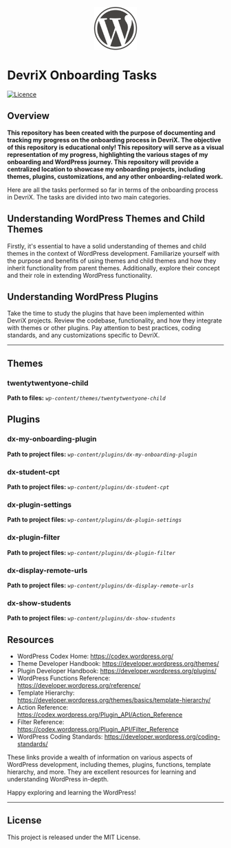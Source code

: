 <p align="center"><a href="https://laravel.com" target="_blank"><img src="https://raw.githubusercontent.com/github/explore/80688e429a7d4ef2fca1e82350fe8e3517d3494d/topics/wordpress/wordpress.png" width="100" alt="Laravel Logo"></a></p>

# DevriX Onboarding Tasks 

[![Licence](https://img.shields.io/github/license/Ileriayo/markdown-badges?style=for-the-badge)](./LICENSE)

## Overview

**This repository has been created with the purpose of documenting and tracking my progress on the onboarding process in DevriX. The objective of this repository is educational only! This repository will serve as a visual representation of my progress, highlighting the various stages of my onboarding and WordPress journey. This repository will provide a centralized location to showcase my onboarding projects, including themes, plugins, customizations, and any other onboarding-related work.**

Here are all the tasks performed so far in terms of the onboarding process in DevriX. The tasks are divided into two main categories.

## Understanding WordPress Themes and Child Themes

Firstly, it's essential to have a solid understanding of themes and child themes in the context of WordPress development. Familiarize yourself with the purpose and benefits of using themes and child themes and how they inherit functionality from parent themes. Additionally, explore their concept and their role in extending WordPress functionality.

## Understanding WordPress Plugins

Take the time to study the plugins that have been implemented within DevriX projects. Review the codebase, functionality, and how they integrate with themes or other plugins. Pay attention to best practices, coding standards, and any customizations specific to DevriX.

---

## Themes

### twentytwentyone-child

**Path to files:** *`wp-content/themes/twentytwentyone-child`*

## Plugins

### **dx-my-onboarding-plugin**

**Path to project files:** *`wp-content/plugins/dx-my-onboarding-plugin`*

### **dx-student-cpt**

**Path to project files:** *`wp-content/plugins/dx-student-cpt`*

### **dx-plugin-settings**

**Path to project files:** *`wp-content/plugins/dx-plugin-settings`*

### **dx-plugin-filter**

**Path to project files:** *`wp-content/plugins/dx-plugin-filter`*

### **dx-display-remote-urls**

**Path to project files:** *`wp-content/plugins/dx-display-remote-urls`*

### **dx-show-students**

**Path to project files:** *`wp-content/plugins/dx-show-students`*

## Resources

- WordPress Codex Home: https://codex.wordpress.org/
- Theme Developer Handbook: https://developer.wordpress.org/themes/
- Plugin Developer Handbook: https://developer.wordpress.org/plugins/
- WordPress Functions Reference: https://developer.wordpress.org/reference/
- Template Hierarchy: https://developer.wordpress.org/themes/basics/template-hierarchy/
- Action Reference: https://codex.wordpress.org/Plugin_API/Action_Reference
- Filter Reference: https://codex.wordpress.org/Plugin_API/Filter_Reference
- WordPress Coding Standards: https://developer.wordpress.org/coding-standards/

These links provide a wealth of information on various aspects of WordPress development, including themes, plugins, functions, template hierarchy, and more. They are excellent resources for learning and understanding WordPress in-depth.

Happy exploring and learning the WordPress!

---

## License

This project is released under the MIT License.
